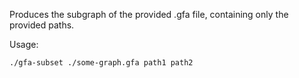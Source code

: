 
Produces the subgraph of the provided .gfa file, containing only the
provided paths.

Usage:

```
./gfa-subset ./some-graph.gfa path1 path2
```
